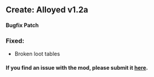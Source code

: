 ## Create: Alloyed v1.2a <br/> 
#### Bugfix Patch <br/> 
### Fixed: <br/> 
- Broken loot tables <br/> 
#### If you find an issue with the mod, please submit it&nbsp;<a href="https://github.com/MythrilBagels/Create-Alloyed/issues" rel="nofollow">here</a>.